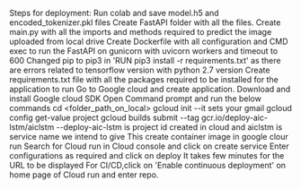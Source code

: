 Steps for deployment:
Run colab and save model.h5 and encoded_tokenizer.pkl files
Create FastAPI folder with all the files.
Create main.py with all the imports and methods required to predict the image uploaded from local drive
Create Dockerfile with all configuration and CMD exec to run the FastAPI on gunicorn with uvicorn workers and timeout to 600
  Changed pip to pip3 in 'RUN pip3 install -r requirements.txt' as there are errors related to tensorflow version with  python 2.7 version
Create requirements.txt file with all the packages required to be installed for the application to run
Go to Google cloud and create application.
Download and install Google cloud SDK
Open Command prompt and run the below commands
  cd <folder_path_on_local>
	gcloud init --it sets your gmail
	gcloud config get-value project 
	gcloud builds submit --tag gcr.io/deploy-aic-lstm/aiclstm --deploy-aic-lstm is project id created in cloud and aiclstm is service name we intend to give
This create container image in google clour run
Search for Cloud run in Cloud console and click on create service
Enter configurations as required and click on deploy
It takes few minutes for the URL to be displayed
For CI/CD,click on 'Enable continuous deployment' on home page of Cloud run and enter repo.
